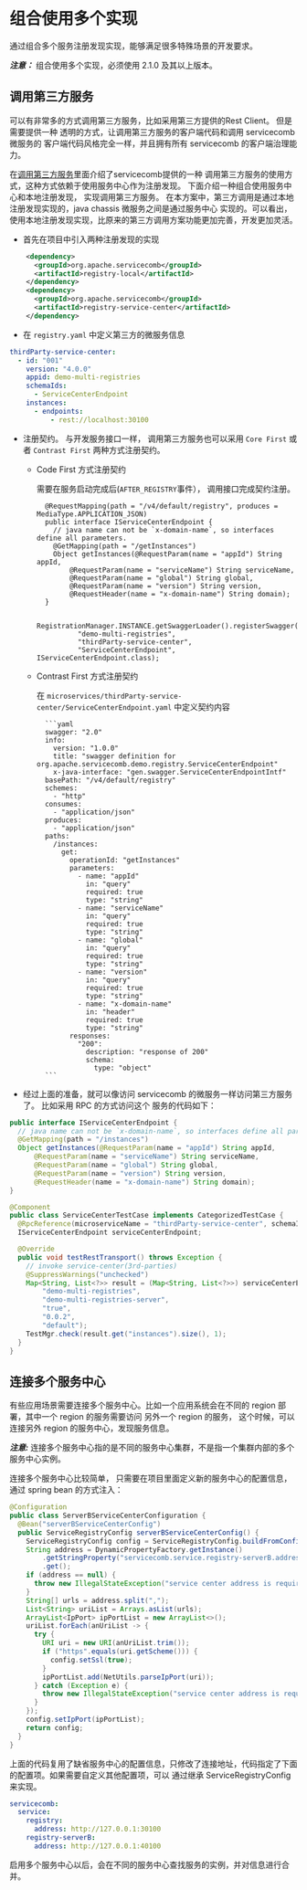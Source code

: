 # 组合使用多个实现

通过组合多个服务注册发现实现，能够满足很多特殊场景的开发要求。 

***注意：*** 组合使用多个实现，必须使用 2.1.0 及其以上版本。 

## 调用第三方服务

可以有非常多的方式调用第三方服务，比如采用第三方提供的Rest Client。 但是需要提供一种
透明的方式，让调用第三方服务的客户端代码和调用 servicecomb 微服务的
客户端代码风格完全一样，并且拥有所有 servicecomb 的客户端治理能力。

在[调用第三方服务](../build-consumer/3rd-party-service-invoke.md)里面介绍了servicecomb提供的一种
调用第三方服务的使用方式，这种方式依赖于使用服务中心作为注册发现。 下面介绍一种组合使用服务中心和本地注册发现，
实现调用第三方服务。 在本方案中，第三方调用是通过本地注册发现实现的，java chassis 微服务之间是通过服务中心
实现的。可以看出，使用本地注册发现实现，比原来的第三方调用方案功能更加完善，开发更加灵活。

* 首先在项目中引入两种注册发现的实现

```xml
    <dependency>
      <groupId>org.apache.servicecomb</groupId>
      <artifactId>registry-local</artifactId>
    </dependency>
    <dependency>
      <groupId>org.apache.servicecomb</groupId>
      <artifactId>registry-service-center</artifactId>
    </dependency>
```

* 在 `registry.yaml` 中定义第三方的微服务信息

```yaml
thirdParty-service-center:
  - id: "001"
    version: "4.0.0"
    appid: demo-multi-registries
    schemaIds:
      - ServiceCenterEndpoint
    instances:
      - endpoints:
          - rest://localhost:30100
```

* 注册契约。 与开发服务接口一样， 调用第三方服务也可以采用 `Core First` 
  或者 `Contrast First` 两种方式注册契约。 

    * Code First 方式注册契约
  
      需要在服务启动完成后(`AFTER_REGISTRY`事件）， 调用接口完成契约注册。 
  
            @RequestMapping(path = "/v4/default/registry", produces = MediaType.APPLICATION_JSON)
            public interface IServiceCenterEndpoint {
              // java name can not be `x-domain-name`, so interfaces define all parameters.
              @GetMapping(path = "/getInstances")
              Object getInstances(@RequestParam(name = "appId") String appId,
                  @RequestParam(name = "serviceName") String serviceName,
                  @RequestParam(name = "global") String global,
                  @RequestParam(name = "version") String version,
                  @RequestHeader(name = "x-domain-name") String domain);
            }
         
             RegistrationManager.INSTANCE.getSwaggerLoader().registerSwagger(
                    "demo-multi-registries",
                    "thirdParty-service-center",
                    "ServiceCenterEndpoint", IServiceCenterEndpoint.class);

    * Contrast First 方式注册契约
  
      在 `microservices/thirdParty-service-center/ServiceCenterEndpoint.yaml` 中定义契约内容

            ```yaml
            swagger: "2.0"
            info:
              version: "1.0.0"
              title: "swagger definition for org.apache.servicecomb.demo.registry.ServiceCenterEndpoint"
              x-java-interface: "gen.swagger.ServiceCenterEndpointIntf"
            basePath: "/v4/default/registry"
            schemes:
              - "http"
            consumes:
              - "application/json"
            produces:
              - "application/json"
            paths:
              /instances:
                get:
                  operationId: "getInstances"
                  parameters:
                    - name: "appId"
                      in: "query"
                      required: true
                      type: "string"
                    - name: "serviceName"
                      in: "query"
                      required: true
                      type: "string"
                    - name: "global"
                      in: "query"
                      required: true
                      type: "string"
                    - name: "version"
                      in: "query"
                      required: true
                      type: "string"
                    - name: "x-domain-name"
                      in: "header"
                      required: true
                      type: "string"
                  responses:
                    "200":
                      description: "response of 200"
                      schema:
                        type: "object"
            ```


* 经过上面的准备，就可以像访问 servicecomb 的微服务一样访问第三方服务了。 比如采用 RPC 的方式访问这个
 服务的代码如下：
 
```java
public interface IServiceCenterEndpoint {
  // java name can not be `x-domain-name`, so interfaces define all parameters.
  @GetMapping(path = "/instances")
  Object getInstances(@RequestParam(name = "appId") String appId,
      @RequestParam(name = "serviceName") String serviceName,
      @RequestParam(name = "global") String global,
      @RequestParam(name = "version") String version,
      @RequestHeader(name = "x-domain-name") String domain);
}

@Component
public class ServiceCenterTestCase implements CategorizedTestCase {
  @RpcReference(microserviceName = "thirdParty-service-center", schemaId = "ServiceCenterEndpoint")
  IServiceCenterEndpoint serviceCenterEndpoint;

  @Override
  public void testRestTransport() throws Exception {
    // invoke service-center(3rd-parties)
    @SuppressWarnings("unchecked")
    Map<String, List<?>> result = (Map<String, List<?>>) serviceCenterEndpoint.getInstances(
        "demo-multi-registries",
        "demo-multi-registries-server",
        "true",
        "0.0.2",
        "default");
    TestMgr.check(result.get("instances").size(), 1);
  }
}
```

## 连接多个服务中心

有些应用场景需要连接多个服务中心。比如一个应用系统会在不同的 region 部署，其中一个 region 的服务需要访问
另外一个 region 的服务， 这个时候，可以连接另外 region 的服务中心，发现服务信息。 

***注意:*** 连接多个服务中心指的是不同的服务中心集群，不是指一个集群内部的多个服务中心实例。 

连接多个服务中心比较简单， 只需要在项目里面定义新的服务中心的配置信息，通过 spring bean 的方式注入：

```java
@Configuration
public class ServerBServiceCenterConfiguration {
  @Bean("serverBServiceCenterConfig")
  public ServiceRegistryConfig serverBServiceCenterConfig() {
    ServiceRegistryConfig config = ServiceRegistryConfig.buildFromConfiguration();
    String address = DynamicPropertyFactory.getInstance()
        .getStringProperty("servicecomb.service.registry-serverB.address", null)
        .get();
    if (address == null) {
      throw new IllegalStateException("service center address is required.");
    }
    String[] urls = address.split(",");
    List<String> uriList = Arrays.asList(urls);
    ArrayList<IpPort> ipPortList = new ArrayList<>();
    uriList.forEach(anUriList -> {
      try {
        URI uri = new URI(anUriList.trim());
        if ("https".equals(uri.getScheme())) {
          config.setSsl(true);
        }
        ipPortList.add(NetUtils.parseIpPort(uri));
      } catch (Exception e) {
        throw new IllegalStateException("service center address is required.", e);
      }
    });
    config.setIpPort(ipPortList);
    return config;
  }
}
```

上面的代码复用了缺省服务中心的配置信息，只修改了连接地址，代码指定了下面的配置项。如果需要自定义其他配置项，可以
通过继承 ServiceRegistryConfig 来实现。

```yaml
servicecomb:
  service:
    registry:
      address: http://127.0.0.1:30100
    registry-serverB:
      address: http://127.0.0.1:40100
```

启用多个服务中心以后，会在不同的服务中心查找服务的实例，并对信息进行合并。 


